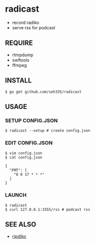 # radicast

* record radiko
* serve rss for podcast

## REQUIRE

* rtmpdump
* swftools
* ffmpeg

## INSTALL

```
$ go get github.com/soh335/radicast
```

## USAGE

### SETUP CONFIG.JSON

```
$ radicast --setup # create config.json
```

### EDIT CONFIG.JSON

```
$ vim config.json
$ cat config.json

{
  "FMT": [
    "0 0 17 * * *"
  ]
}
```

### LAUNCH

```
$ radicast
$ curl 127.0.0.1:3355/rss # podcast rss
```

## SEE ALSO

* [ripdiko](https://github.com/miyagawa/ripdiko)

